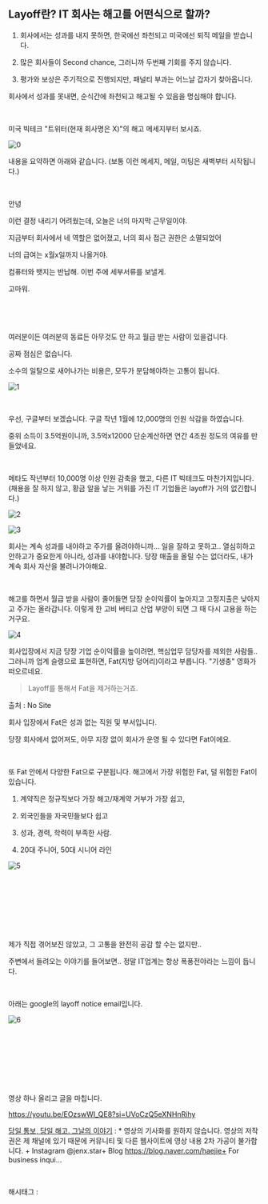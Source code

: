 ## Layoff란? IT 회사는 해고를 어떤식으로 할까?

1) 회사에서는 성과를 내지 못하면, 한국에선 좌천되고 미국에선 퇴직 메일을 받습니다.

2) 많은 회사들이 Second chance, 그러니까 두번째 기회를 주지 않습니다.

3) 평가와 보상은 주기적으로 진행되지만, 패널티 부과는 어느날 갑자기 찾아옵니다.

회사에서 성과를 못내면, 순식간에 좌천되고 해고될 수 있음을 명심해야 합니다.

​

미국 빅테크 "트위터(현재 회사명은 X)"의 해고 메세지부터 보시죠.

![0](./asset/0.png)

내용을 요약하면 아래와 같습니다. (보통 이런 메세지, 메일, 미팅은 새벽부터 시작됩니다.)

​

안녕

이런 결정 내리기 어려웠는데, 오늘은 너의 마지막 근무일이야.

지금부터 회사에서 네 역할은 없어졌고, 너의 회사 접근 권한은 소멸되었어

너의 급여는 x월x일까지 나올거야.

컴퓨터와 뱃지는 반납해. 이번 주에 세부서류를 보낼게.

고마워.

​

​

여러분이든 여러분의 동료든 아무것도 안 하고 월급 받는 사람이 있을겁니다.

공짜 점심은 없습니다.

소수의 일탈으로 새어나가는 비용은, 모두가 분담해야하는 고통이 됩니다.

![1](./asset/1.png)

​

우선, 구글부터 보겠습니다. 구글 작년 1월에 12,000명의 인원 삭감을 하였습니다.

중위 소득이 3.5억원이니까, 3.5억x12000 단순계산하면 연간 4조원 정도의 여유를 만들었네요.

​

메타도 작년부터 10,000명 이상 인원 감축을 했고, 다른 IT 빅테크도 마찬가지입니다. (채용을 잘 하지 않고, 황금 알을 낳는 거위를 가진 IT 기업들은 layoff가 거의 없긴합니다.)

![2](./asset/2.png)

![3](./asset/3.png)

회사는 계속 성과를 내야하고 주가를 올려야하니까... 일을 잘하고 못하고.. 열심히하고 안하고가 중요한게 아니라, 성과를 내야합니다. 당장 매출을 올릴 수는 없더라도, 내가 계속 회사 자산을 불려나가야해요.

​

해고를 하면서 월급 받을 사람이 줄어들면 당장 순이익률이 높아지고 고정지출은 낮아지고 주가는 올라갑니다. 이렇게 한 고비 버티고 산업 부양이 되면 그 때 다시 고용을 하는거구요.

![4](./asset/4.png)

회사입장에서 지금 당장 기업 순이익률을 높이려면, 핵심업무 담당자를 제외한 사람들.. 그러니까 업계 슬랭으로 표현하면, Fat(지방 덩어리)이라고 부릅니다. "기생충" 영화가 떠오르네요.

> Layoff를 통해서 Fat을 제거하는거죠.

출처 : No Site

회사 입장에서 Fat은 성과 없는 직원 및 부서입니다.

당장 회사에서 없어져도, 아무 지장 없이 회사가 운영 될 수 있다면 Fat이에요.

​

또 Fat 안에서 다양한 Fat으로 구분됩니다. 해고에서 가장 위험한 Fat, 덜 위험한 Fat이 있습니다.

1) 계약직은 정규직보다 가장 해고/재계약 거부가 가장 쉽고,

2) 외국인들을 자국민들보다 쉽고

3) 성과, 경력, 학력이 부족한 사람.

4) 20대 주니어, 50대 시니어 라인

![5](./asset/5.png)

​

​

​

​

제가 직접 겪어보진 않았고, 그 고통을 완전히 공감 할 수는 없지만..

주변에서 들려오는 이야기를 들어보면.. 정말 IT업계는 항상 폭풍전야라는 느낌이 듭니다.

​

아래는 google의 layoff notice email입니다.

![6](./asset/6.png)

​

​

​

​

영상 하나 올리고 글을 마칩니다.

https://youtu.be/EOzswWI_QE8?si=UVoCzQ5eXNHnRihy

[당일 통보, 당일 해고. 그날의 이야기](https://youtu.be/EOzswWI_QE8?si=UVoCzQ5eXNHnRihy) : * 영상의 기사화를 원하지 않습니다. 영상의 저작권은 제 채널에 있기 때문에 커뮤니티 및 다른 웹사이트에 영상 내용 2차 가공이 불가합니다. + Instagram @jenx.star+ Blog https://blog.naver.com/haejie+ For business inqui...

​

 해시태그 : 